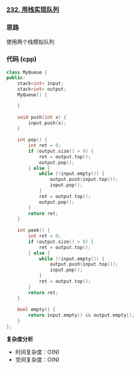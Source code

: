 ### [232. 用栈实现队列](https://leetcode.cn/problems/implement-queue-using-stacks/submissions/)
### 思路
使用两个栈模拟队列
### 代码 (cpp)
```cpp
class MyQueue {
public:
    stack<int> input;
    stack<int> output;
    MyQueue() {

    }
    
    void push(int x) {
        input.push(x);
    }
    
    int pop() {
        int ret = 0;
        if (output.size() > 0) {
            ret = output.top();
            output.pop();
        } else {
            while (!input.empty()) {
                output.push(input.top());
                input.pop();
            }
            ret = output.top();
            output.pop();
        }
        return ret;
    }
    
    int peek() {
        int ret = 0;
        if (output.size() > 0) {
            ret = output.top();
        } else {
            while (!input.empty()) {
                output.push(input.top());
                input.pop();
            }
            ret = output.top();
        }
        return ret;
    }
    
    bool empty() {
        return input.empty() && output.empty();
    }
};
```
**复杂度分析**
- 时间复杂度：O(N)
- 空间复杂度：O(N)
